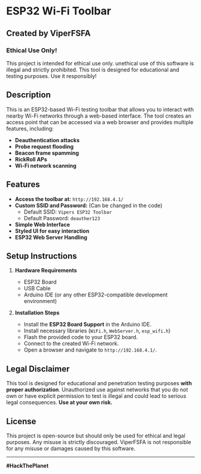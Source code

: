 # ESP32 Wi-Fi Toolbar

## Created by ViperFSFA
### Ethical Use Only!

This project is intended for ethical use only. unethical use of this software is illegal and strictly prohibited. This tool is designed for educational and testing purposes. Use it responsibly!

## Description
This is an ESP32-based Wi-Fi testing toolbar that allows you to interact with nearby Wi-Fi networks through a web-based interface. The tool creates an access point that can be accessed via a web browser and provides multiple features, including:

- **Deauthentication attacks**
- **Probe request flooding**
- **Beacon frame spamming**
- **RickRoll APs**
- **Wi-Fi network scanning**

## Features
- **Access the toolbar at:** `http://192.168.4.1/`
- **Custom SSID and Password:** (Can be changed in the code)
  - Default SSID: `Vipers ESP32 Toolbar`
  - Default Password: `deauther123`
- **Simple Web Interface**
- **Styled UI for easy interaction**
- **ESP32 Web Server Handling**

## Setup Instructions
1. **Hardware Requirements**
   - ESP32 Board
   - USB Cable
   - Arduino IDE (or any other ESP32-compatible development environment)

2. **Installation Steps**
   - Install the **ESP32 Board Support** in the Arduino IDE.
   - Install necessary libraries (`WiFi.h`, `WebServer.h`, `esp_wifi.h`)
   - Flash the provided code to your ESP32 board.
   - Connect to the created Wi-Fi network.
   - Open a browser and navigate to `http://192.168.4.1/`.

## Legal Disclaimer
This tool is designed for educational and penetration testing purposes **with proper authorization**. Unauthorized use against networks that you do not own or have explicit permission to test is illegal and could lead to serious legal consequences. **Use at your own risk.**

## License
This project is open-source but should only be used for ethical and legal purposes. Any misuse is strictly discouraged. ViperFSFA is not responsible for any misuse or damages caused by this software.

---
**#HackThePlanet**

